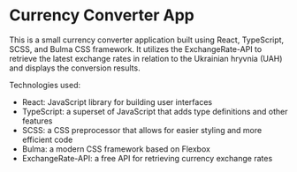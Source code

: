 # Currency Converter App
This is a small currency converter application built using React, TypeScript, SCSS, and Bulma CSS framework. It utilizes the ExchangeRate-API to retrieve the latest exchange rates in relation to the Ukrainian hryvnia (UAH) and displays the conversion results.

Technologies used:
- React: JavaScript library for building user interfaces
- TypeScript: a superset of JavaScript that adds type definitions and other features
- SCSS: a CSS preprocessor that allows for easier styling and more efficient code
- Bulma: a modern CSS framework based on Flexbox
- ExchangeRate-API: a free API for retrieving currency exchange rates
